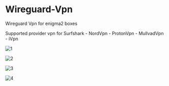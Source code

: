 # Wireguard-Vpn
Wireguard Vpn for enigma2 boxes

Supported provider vpn for Surfshark - NordVpn - ProtonVpn - MullvadVpn - iVpn 

![1](https://user-images.githubusercontent.com/35741027/197421954-f2637120-73aa-41dd-bae4-73a6e57a9e08.jpg)

![2](https://user-images.githubusercontent.com/35741027/198269887-a95309b7-b7dc-4443-b549-41a3a2eac965.jpg)

![3](https://user-images.githubusercontent.com/35741027/197421962-947b5862-ea5a-4aa0-baa9-1efdb66651df.jpg)

![4](https://user-images.githubusercontent.com/35741027/197421968-2f19e371-62e2-4685-959a-053789f92a02.jpg)
